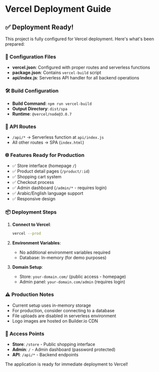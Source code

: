 # Vercel Deployment Guide

## ✅ Deployment Ready!

This project is fully configured for Vercel deployment. Here's what's been prepared:

### 📁 Configuration Files
- **vercel.json**: Configured with proper routes and serverless functions
- **package.json**: Contains `vercel-build` script
- **api/index.js**: Serverless API handler for all backend operations

### 🛠️ Build Configuration
- **Build Command**: `npm run vercel-build`
- **Output Directory**: `dist/spa`
- **Runtime**: `@vercel/node@3.0.7`

### 🔧 API Routes
- `/api/*` → Serverless function at `api/index.js`
- All other routes → SPA (`index.html`)

### 🌐 Features Ready for Production
- ✅ Store interface (homepage `/`)
- ✅ Product detail pages (`/product/:id`)
- ✅ Shopping cart system
- ✅ Checkout process
- ✅ Admin dashboard (`/admin/*` - requires login)
- ✅ Arabic/English language support
- ✅ Responsive design

### 📦 Deployment Steps

1. **Connect to Vercel**:
   ```bash
   vercel --prod
   ```

2. **Environment Variables**: 
   - No additional environment variables required
   - Database: In-memory (for demo purposes)

3. **Domain Setup**:
   - Store: `your-domain.com/` (public access - homepage)
   - Admin panel: `your-domain.com/admin` (requires login)

### ⚠️ Production Notes
- Current setup uses in-memory storage
- For production, consider connecting to a database
- File uploads are disabled in serverless environment
- Logo images are hosted on Builder.io CDN

### 🎯 Access Points
- **Store**: `/store` - Public shopping interface
- **Admin**: `/` - Admin dashboard (password protected)
- **API**: `/api/*` - Backend endpoints

The application is ready for immediate deployment to Vercel!
